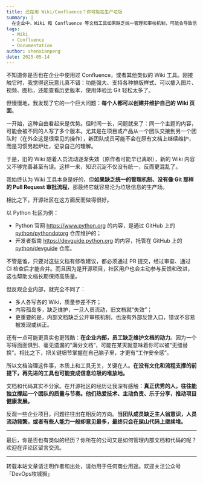 ```yaml
---
title: 还在用 Wiki/Confluence？你可能在生产垃圾
summary: |
  在企业中，Wiki 和 Confluence 等文档工具如果缺乏统一管理和审核机制，可能会导致信息混乱和知识沉淀失败。本文探讨了如何避免这种情况，并借鉴开源社区的成功经验。
tags:
  - Wiki
  - Confluence
  - Documentation
author: shenxianpeng
date: 2025-05-14
---
```


不知道你是否也在企业中使用过 Confluence，或者其他类似的 Wiki 工具。刚接触它时，我觉得这玩意儿真不错：功能强大、支持各种排版样式、可以插入图片、视频、图标，还能查看历史版本，使用体验比 Git 轻松太多了。

但慢慢地，我发现了它的一个巨大问题：**每个人都可以创建并维护自己的 Wiki 页面**。

一开始，这种自由看起来是优势。但时间一长，问题就来了：同一个主题的内容，可能会被不同的人写了多个版本。尤其是在项目或产品从一个团队交接到另一个团队时（在外企这是很常见的操作），新团队成员可能不会在原有文档上继续维护，而是习惯另起炉灶，记录自己的理解。

于是，旧的 Wiki 随着人员流动逐渐失效（原作者可能早已离职），新的 Wiki 内容又不够完善甚至有误。这样一来，知识沉淀不仅没有统一，反而更混乱了。

我始终认为 Wiki 工具本身是好的，但**如果缺乏统一的管理机制、没有像 Git 那样的 Pull Request 审批流程**，那最终它就容易沦为垃圾信息的生产场。

相比之下，开源社区在这方面反而做得很好。



以 Python 社区为例：

* Python 官网 https://www.python.org 的内容，是通过 GitHub 上的 [python/pythondotorg](https://github.com/python/pythondotorg) 仓库维护的；
* 开发者指南 https://devguide.python.org 的内容，托管在 GitHub 上的 [python/devguide](https://github.com/python/devguide) 仓库。

不管是谁，只要对这些文档有修改建议，都必须通过 PR 提交，经过审查、通过 CI 检查后才能合并。而且因为是开源项目，社区用户也会主动参与反馈和改进，这也帮助文档长期保持高质量。

但反观企业内部，就完全不同了：

* 多人各写各的 Wiki，质量参差不齐；
* 内容孤岛多，缺乏维护，一旦人员流动，旧文档就“失效”；
* 更重要的是，内部文档缺乏公开审核机制，也没有外部反馈入口，错误不容易被发现或纠正。

还有一点可能更真实也更残酷：**在企业内部，员工缺乏维护文档的动力**。因为一个写得面面俱到、毫无遗漏的“满分文档”，可能在某天就意味着你可以被“无缝替换”。相比之下，把关键细节掌握在自己脑子里，才更有“工作安全感”。

所以文档治理这件事，本质上和工具无关，关键在人。**在没有文化和流程支撑的前提下，再先进的工具也可能变成信息垃圾的堆放地。**

文档和代码其实不分家。在开源社区的经历让我深有感触：**真正优秀的人，往往能独立撑起一个团队的质量与节奏。他们热爱技术、主动负责、乐于分享，推动项目健康发展。**

反观一些企业项目，问题往往出在相反的方向。**当团队成员缺乏主人翁意识，人员流动频繁，或者有些人能力一般却意见最多，最终只会在屎山代码上继续堆。**

---

最后，你是否也有类似的经历？你所在的公司又是如何管理内部文档和代码的呢？欢迎在评论区留言交流。

---

转载本站文章请注明作者和出处，请勿用于任何商业用途。欢迎关注公众号「DevOps攻城狮」

